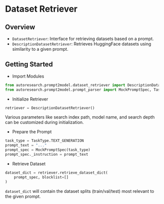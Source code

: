 # Dataset Retriever

## Overview

- `DatasetRetriever`: Interface for retrieving datasets based on a
prompt.
- `DescriptionDatasetRetriever`: Retrieves HuggingFace datasets using
similarity to a given prompt.

## Getting Started

- Import Modules

```python
from autoresearch.prompt2model.dataset_retriever import DescriptionDatasetRetriever
from autoresearch.prompt2model.prompt_parser import MockPromptSpec, TaskType
```

- Initialize Retriever

```python
retriever = DescriptionDatasetRetriever()
```

Various parameters like search index path, model name, and search
depth can be customized during initialization.

- Prepare the Prompt

```python
task_type = TaskType.TEXT_GENERATION
prompt_text = "..."
prompt_spec = MockPromptSpec(task_type)
prompt_spec._instruction = prompt_text
```

- Retrieve Dataset

```python
dataset_dict = retriever.retrieve_dataset_dict(
    prompt_spec, blocklist=[]
)
```

`dataset_dict` will contain the dataset splits (train/val/test) most
relevant to the given prompt.
